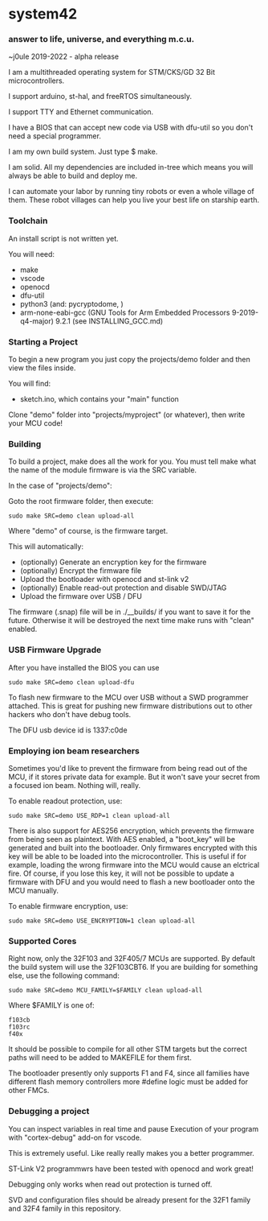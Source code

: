 # system42
### answer to life, universe, and everything m.c.u.

~j0ule 2019-2022 - alpha release

I am a multithreaded operating 
system for STM/CKS/GD 32 Bit 
microcontrollers.

I support arduino, st-hal, 
and freeRTOS simultaneously.

I support TTY and Ethernet
communication.

I have a BIOS that can accept 
new code via USB with dfu-util 
so you don't need a special 
programmer.

I am my own build system. Just 
type $ make.

I am solid. All my dependencies 
are included in-tree which means 
you will always be able to build 
and deploy me.

I can automate your labor by 
running tiny robots or even a 
whole village of them. These robot 
villages can help you live your 
best life on starship earth.


### Toolchain

An install script is not written yet. 

You will need:

- make
- vscode
- openocd
- dfu-util
- python3 (and: pycryptodome, )
- arm-none-eabi-gcc (GNU Tools for Arm Embedded Processors 9-2019-q4-major) 9.2.1 (see INSTALLING_GCC.md)


### Starting a Project

To begin a new program you just copy 
the projects/demo folder and then view
the files inside. 

You will find:

- sketch.ino, which contains your "main" function

Clone "demo" folder into "projects/myproject" (or whatever), 
then write your MCU code!


### Building

To build a project, make does all 
the work for you. You must tell make
what the name of the module firmware 
is via the SRC variable. 

In the case of "projects/demo":

Goto the root firmware folder, 
then execute:

    sudo make SRC=demo clean upload-all

Where "demo" of course, is the 
firmware target.

This will automatically: 

- (optionally) Generate an encryption key for the firmware
- (optionally) Encrypt the firmware file
- Upload the bootloader with openocd and st-link v2
- (optionally) Enable read-out protection and disable SWD/JTAG
- Upload the firmware over USB / DFU 

The firmware (.snap) file will be 
in ./__builds/<project> if you want 
to save it for the future. Otherwise 
it will be destroyed the next time 
make runs with "clean" enabled.


### USB Firmware Upgrade

After you have installed the BIOS
you can use     

    sudo make SRC=demo clean upload-dfu

To flash new firmware to the MCU 
over USB without a SWD programmer 
attached. This is great for pushing 
new firmware distributions out to 
other hackers who don't have debug
tools.

The DFU usb device id is 1337:c0de


### Employing ion beam researchers

Sometimes you'd like to prevent the 
firmware from being read out of the 
MCU, if it stores private data for
example. But it won't save your 
secret from a focused ion beam. 
Nothing will, really.

To enable readout protection, use:

    sudo make SRC=demo USE_RDP=1 clean upload-all

There is also support for AES256 
encryption, which prevents the 
firmware from being seen as 
plaintext. With AES enabled, 
a "boot_key" will be generated and 
built into the bootloader. 
Only firmwares encrypted with this 
key will be able to be loaded into 
the microcontroller. This is useful 
if for example, loading the wrong 
firmware into the MCU would cause 
an elctrical fire. Of course, if 
you lose this key, it will not be 
possible to update a firmware with 
DFU and you would need to flash a 
new bootloader onto the MCU manually.

To enable firmware encryption, use:

    sudo make SRC=demo USE_ENCRYPTION=1 clean upload-all

    
### Supported Cores

Right now, only the 32F103 and 
32F405/7 MCUs are supported. By 
default the build system will use 
the 32F103CBT6. If you are building 
for something else, use the 
following command:

    sudo make SRC=demo MCU_FAMILY=$FAMILY clean upload-all

Where $FAMILY is one of:

    f103cb
    f103rc
    f40x
    
It should be possible to compile for 
all other STM targets but the correct 
paths will need to be added to MAKEFILE
for them first.
    
The bootloader presently only supports
F1 and F4, since all families have
different flash memory controllers 
more #define logic must be added for 
other FMCs.

    
### Debugging a project

You can inspect variables in real 
time and pause Execution of your 
program with "cortex-debug" add-on 
for vscode. 

This is extremely useful. Like really
really makes you a better programmer. 

ST-Link V2 programmwrs have been tested with 
openocd and work great!

Debugging only works when read out 
protection is turned off. 

SVD and configuration files should 
be already present for the 32F1 
family and 32F4 family in this 
repository.
